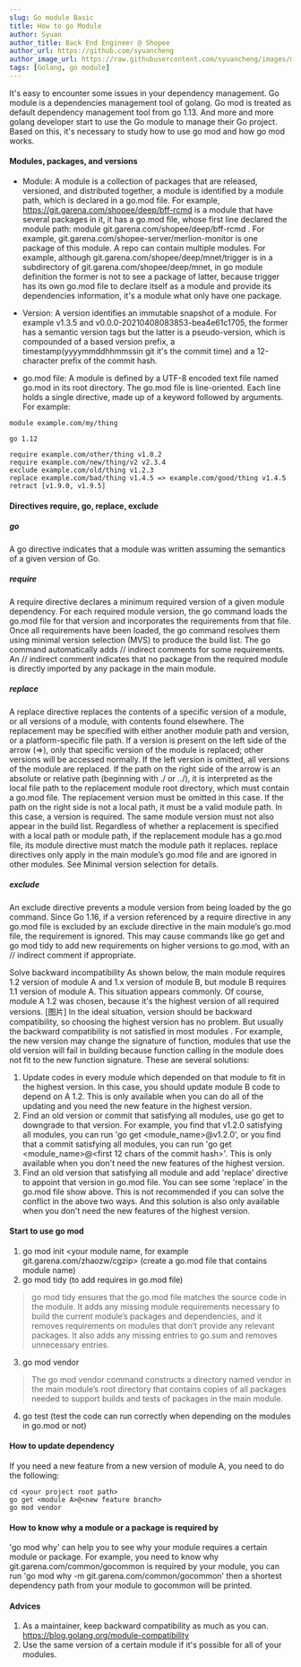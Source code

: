 ```yaml
---
slug: Go module Basic
title: How to go Module
author: Syuan
author_title: Back End Engineer @ Shopee
author_url: https://github.com/syuancheng
author_image_url: https://raw.githubusercontent.com/syuancheng/images/master/.github/resource/profile_460x460.jpg
tags: [Golang, go module]
---
```


It's easy to encounter some issues in your dependency management. Go module is a dependencies management tool of golang. Go mod is treated as default dependency management tool from go 1.13. And more and more golang developer start to use the Go module to manage their Go project. Based on this, it's necessary to study how to use go mod and how go mod works.

#### Modules, packages, and versions

- Module: A module is a collection of packages that are released, versioned, and distributed together, a module is identified by a module path, which is declared in a go.mod file. For example, https://git.garena.com/shopee/deep/bff-rcmd is a module that have several packages in it, it has a go.mod file, whose first line declared the module path:  module git.garena.com/shopee/deep/bff-rcmd . For example, git.garena.com/shopee-server/merlion-monitor is one package of this module. A repo can contain multiple modules. For example,  although git.garena.com/shopee/deep/mnet/trigger is in a subdirectory of git.garena.com/shopee/deep/mnet, in go module definition the former is not to see a package of latter, because trigger has its own go.mod file to declare itself as a module and provide its dependencies information, it's a module what only have one package.

- Version: A version identifies an immutable snapshot of a module. For example v1.3.5 and v0.0.0-20210408083853-bea4e61c1705, the former has a semantic version tags but the latter is a pseudo-version, which is compounded of a based version prefix, a timestamp(yyyymmddhhmmssin git it's the commit time) and a 12-character prefix of the commit hash.

- go.mod file: A module is defined by a UTF-8 encoded text file named go.mod in its root directory. The go.mod file is line-oriented. Each line holds a single directive, made up of a keyword followed by arguments. For example:

```
module example.com/my/thing

go 1.12 

require example.com/other/thing v1.0.2
require example.com/new/thing/v2 v2.3.4
exclude example.com/old/thing v1.2.3
replace example.com/bad/thing v1.4.5 => example.com/good/thing v1.4.5
retract [v1.9.0, v1.9.5]
```

#### Directives require, go, replace, exclude

##### go
A go directive indicates that a module was written assuming the 
semantics of a given version of Go.

##### require
A require directive declares a minimum required version of a given module dependency. For each required module version, the go command loads the go.mod file for that version and incorporates the requirements from that file. Once all requirements have been loaded, the go command resolves them using minimal version selection (MVS) to produce the build list.
The go command automatically adds // indirect comments for some requirements. An // indirect comment indicates that no package from the required module is directly imported by any package in the main module.

##### replace
A replace directive replaces the contents of a specific version of a module, or all versions of a module, with contents found elsewhere. The replacement may be specified with either another module path and version, or a platform-specific file path.
If a version is present on the left side of the arrow (=>), only that specific version of the module is replaced; other versions will be accessed normally. If the left version is omitted, all versions of the module are replaced.
If the path on the right side of the arrow is an absolute or relative path (beginning with ./ or ../), it is interpreted as the local file path to the replacement module root directory, which must contain a go.mod file. The replacement version must be omitted in this case.
If the path on the right side is not a local path, it must be a valid module path. In this case, a version is required. The same module version must not also appear in the build list.
Regardless of whether a replacement is specified with a local path or module path, if the replacement module has a go.mod file, its module directive must match the module path it replaces.
replace directives only apply in the main module’s go.mod file and are ignored in other modules. See Minimal version selection for details.

##### exclude
An exclude directive prevents a module version from being loaded by the go command.
Since Go 1.16, if a version referenced by a require directive in any go.mod file is excluded by an exclude directive in the main module’s go.mod file, the requirement is ignored. This may cause commands like go get and go mod tidy to add new requirements on higher versions to go.mod, with an // indirect comment if appropriate.

Solve backward incompatibility
As shown below, the main module requires 1.2 version of module A and 1.x version of module B, but module B  requires 1.1 version of module A. This situation appears commonly. Of course, module A 1.2 was chosen, because it's the highest version of all required versions.
[图片]
In the ideal situation, version should be backward compatibility, so choosing the highest version has no problem. But usually the backward compatibility is not satisfied in most modules . For example, the new version may change the signature of function, modules that use the old version will fail in building because function calling in the module does not fit to the new function signature. These are several solutions:
1. Update codes in every module which depended on that module to fit in the highest version. In this case, you should update module B code to depend on A 1.2. This is only available when you can do all of the updating and you need the new feature in the highest version.
2. Find an old version or commit that satisfying all modules, use go get to downgrade to that version. For example, you find that v1.2.0 satisfying all modules, you can run 'go get <module_name>@v1.2.0', or you find that a commit satisfying all modules, you can run 'go get <module_name>@<first 12 chars of the commit hash>'. This is only available when you don't need the new features of the highest version.
3. Find an old version that satisfying all module and add 'replace' directive to appoint that version in go.mod file. You can see some 'replace' in the go.mod file show above. This is not recommended if you can solve the conflict in the above two ways. And this solution is also only available when you don't need the new features of the highest version.

#### Start to use go mod

1. go mod init <your module name, for example git.garena.com/zhaozw/cgzip> (create a go.mod file that contains module name)
2. go mod tidy (to add requires in go.mod file)
> go mod tidy ensures that the go.mod file matches the source code in the module. It adds any missing module requirements necessary to build the current module’s packages and dependencies, and it removes requirements on modules that don’t provide any relevant packages. It also adds any missing entries to go.sum and removes unnecessary entries.
3. go mod vendor  
> The go mod vendor command constructs a directory named vendor in the main module’s root directory that contains copies of all packages needed to support builds and tests of packages in the main module.
4. go test (test the code can run correctly when depending on the modules in go.mod or not)

#### How to update dependency
If you need a new feature from a new version of module A, you need to do the following:
```
cd <your project root path>
go get <module A>@<new feature branch>
go mod vendor
```
#### How  to know why a module or a package is required by
'go mod why' can help you to see why your module requires a certain module or package.
For example, you need to know why git.garena.com/common/gocommon is required by your module, you can run 'go mod why -m git.garena.com/common/gocommon' then a shortest dependency path from your module to gocommon will be printed.


#### Advices
1. As a maintainer, keep backward compatibility as much as you can. https://blog.golang.org/module-compatibility
2. Use the same version of a certain module if it's possible for all of your modules.
